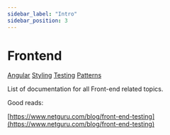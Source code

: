 ```yaml
---
sidebar_label: "Intro"
sidebar_position: 3
---
```


# Frontend

[Angular](./angular/index)
[Styling](./styling/index)
[Testing](./testing/index)
[Patterns](./patterns/index)

List of documentation for all Front-end related topics.

Good reads:

[https://www.netguru.com/blog/front-end-testing](https://www.netguru.com/blog/front-end-testing)
